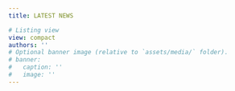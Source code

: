 ```yaml
---
title: LATEST NEWS

# Listing view
view: compact
authors: ''
# Optional banner image (relative to `assets/media/` folder).
# banner:
#   caption: ''
#   image: ''
---
```


